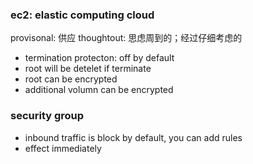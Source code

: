 ### ec2: elastic computing cloud

provisonal: 供应
thoughtout: 思虑周到的；经过仔细考虑的


- termination protecton: off by default
- root will be detelet if terminate
- root can be encrypted 
- additional volumn can be encrypted


### security group
- inbound traffic is block by default, you can add rules
- effect immediately
